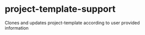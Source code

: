 project-template-support
========================

Clones and updates project-template according to user provided information
